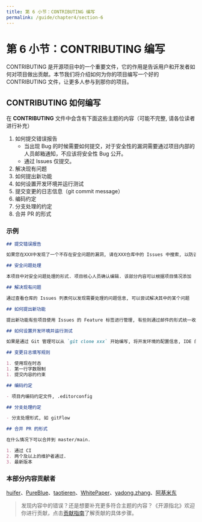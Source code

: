 ```yaml
---
title: 第 6 小节：CONTRIBUTING 编写
permalink: /guide/chapter4/section-6
---
```


# 第 6 小节：CONTRIBUTING 编写

CONTRIBUTING 是开源项目中的一个重要文件，它的作用是告诉用户和开发者如何对项目做出贡献。本节我们将介绍如何为你的项目编写一个好的 CONTRIBUTING 文件，让更多人参与到那你的项目。

## CONTRIBUTING  如何编写

在 **CONTRIBUTING** 文件中会含有下面这些主题的内容（可能不完整, 请各位读者进行补充）

1. 如何提交错误报告
   - 当出现 Bug 的时候需要如何提交，对于安全性的漏洞需要通过项目内部的人员邮箱通知，不应该将安全性 Bug 公开。
   - 通过 Issues 仅提交。
2. 解决现有问题
3. 如何提出新功能
4. 如何设置开发环境并运行测试
5. 提交变更的日志信息（git commit message）
6. 编码约定
7. 分支处理的约定
8. 合并 PR 的形式

### 示例

```markdown
## 提交错误报告

如果您在XXX中发现了一个不存在安全问题的漏洞, 请在XXX仓库中的 Issues 中搜索, 以防该漏洞已被提交, 如果找不到漏洞可以创建一个新的 Issues. 如果发现了一个安全问题请不要将其公开. 请参阅安全问题处理方式. 提交错误报告时应该详尽

## 安全问题处理

本项目中对安全问题处理的形式. 项目核心人员确认编辑. 该部分内容可以根据项目情况添加

## 解决现有问题

通过查看仓库的 Issues 列表何以发现需要处理的问题信息, 可以尝试解决其中的某个问题

## 如何提出新功能

提出新功能有些项目使用 Issues 的 Feature 标签进行管理, 有些则通过邮件的形式统一收集. 在收集后项目内人员会进行确认开发, 一般的将确认开发的功能会放入下一个版本的任务列表

## 如何设置开发环境并运行测试

如果是通过 Git 管理可以从 `git clone xxx` 开始编写, 将开发环境的配置信息, IDE 的设置等信息配置文档编写.

## 变更日志填写规则

1. 使用现在时态
1. 第一行字数限制
1. 提交内容的约束

## 编码约定

- 项目内编码约定文件, .editorconfig

## 分支处理约定

- 分支处理形式, 如 gitFlow

## 合并 PR 的形式

在什么情况下可以合并到 master/main.

1. 通过 CI
2. 两个及以上的维护者通过. 
3. 最新版本

```

### 本部分内容贡献者

[huifer](https://gitee.com/pychfarm_admin)、[PureBlue](https://gitee.com/qq379377944)、[taotieren](https://gitee.com/taotieren)、[WhitePaper](https://gitee.com/whitepaper233)、[yadong.zhang](https://gitee.com/yadong.zhang)、[阿基米东](https://gitee.com/luhuadong)

> 发现内容中的错误？还是想要补充更多符合主题的内容？《开源指北》欢迎你进行贡献，点击[贡献指南](./../贡献指南.md)了解贡献的具体步骤。